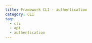```yaml
---
title: Framework CLI - authentication
category: CLI
tag:
  - cli
  - api
  - authentication
---
```


<!-- @include: ../../../../packages/cli/docs/api-authentication.md -->